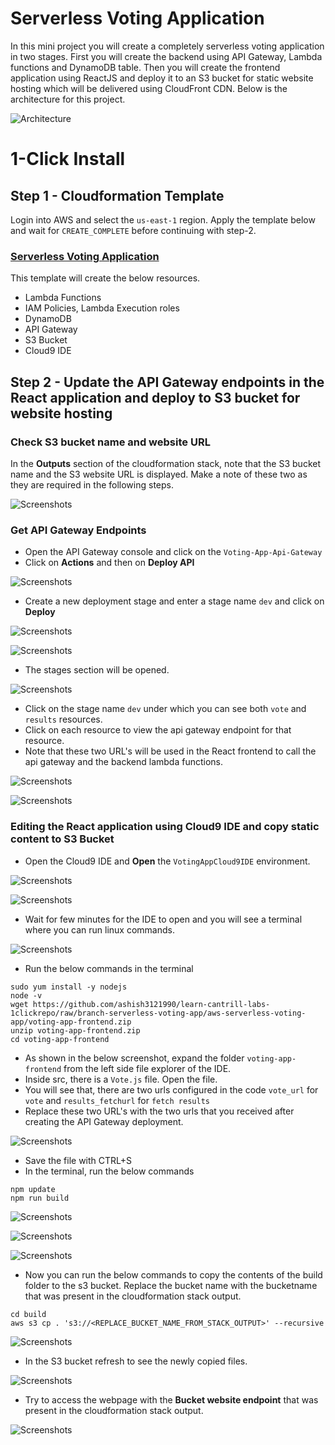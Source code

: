 
# Serverless Voting Application

In this mini project you will create a completely serverless voting application in two stages. First you will create the backend using API Gateway, Lambda functions and DynamoDB table. Then you will create the frontend application using ReactJS and deploy it to an S3 bucket for static website hosting which will be delivered using CloudFront CDN. Below is the architecture for this project.

![Architecture](Architecture-ServerlessVotingApp.png)

# 1-Click Install

## Step 1 - Cloudformation Template

Login into AWS and select the `us-east-1` region. Apply the template below and wait for `CREATE_COMPLETE` before continuing with step-2.
### [Serverless Voting Application](https://console.aws.amazon.com/cloudformation/home?region=us-east-1#/stacks/create/review?templateURL=https://github.com/ashish3121990/learn-cantrill-labs-1clickrepo/blob/a9a54adce1085962e31ac20adf0ea4b5b5732687/aws-serverless-voting-app/aws-serverless-voting-app.yaml&stackName=Serverless-Voting-App-Demo)

This template will create the below resources.
- Lambda Functions
- IAM Policies, Lambda Execution roles
- DynamoDB
- API Gateway
- S3 Bucket
- Cloud9 IDE

## Step 2 - Update the API Gateway endpoints in the React application and deploy to S3 bucket for website hosting

### Check S3 bucket name and website URL

In the **Outputs** section of the cloudformation stack, note that the S3 bucket name and the S3 website URL is displayed. Make a note of these two as they are required in the following steps.

![Screenshots](./Screenshots/cfoutputs.png)

### Get API Gateway Endpoints

- Open the API Gateway console and click on the `Voting-App-Api-Gateway` 
- Click on **Actions** and then on **Deploy API**

![Screenshots](./Screenshots/apigateway/18.png)

- Create a new deployment stage and enter a stage name `dev` and click on **Deploy**

![Screenshots](./Screenshots/apigateway/19.png)

![Screenshots](./Screenshots/apigateway/20.png)

- The stages section will be opened.

![Screenshots](./Screenshots/apigateway/21.png)

- Click on the stage name `dev` under which you can see both `vote` and `results` resources.
- Click on each resource to view the api gateway endpoint for that resource.
- Note that these two URL's will be used in the React frontend to call the api gateway and the backend lambda functions.

![Screenshots](./Screenshots/apigateway/22.png)

![Screenshots](./Screenshots/apigateway/23.png)

### Editing the React application using Cloud9 IDE and copy static content to S3 Bucket

- Open the Cloud9 IDE and **Open** the `VotingAppCloud9IDE` environment.

![Screenshots](./Screenshots/cloud9/15.png)

![Screenshots](./Screenshots/cloud9/16.png)

- Wait for few minutes for the IDE to open and you will see a terminal where you can run linux commands.

![Screenshots](./Screenshots/cloud9/22.png)

- Run the below commands in the terminal

```
sudo yum install -y nodejs
node -v
wget https://github.com/ashish3121990/learn-cantrill-labs-1clickrepo/raw/branch-serverless-voting-app/aws-serverless-voting-app/voting-app-frontend.zip
unzip voting-app-frontend.zip
cd voting-app-frontend
```

- As shown in the below screenshot, expand the folder `voting-app-frontend` from the left side file explorer of the IDE.
- Inside src, there is a `Vote.js` file. Open the file.
- You will see that, there are two urls configured in the code `vote_url` for `vote` and `results_fetchurl` for `fetch results`
- Replace these two URL's with the two urls that you received after creating the API Gateway deployment.

![Screenshots](./Screenshots/cloud9/24.png)

- Save the file with CTRL+S
- In the terminal, run the below commands

```
npm update
npm run build
```

![Screenshots](./Screenshots/cloud9/25.png)

![Screenshots](./Screenshots/cloud9/26.png)

![Screenshots](./Screenshots/cloud9/27.png)

- Now you can run the below commands to copy the contents of the build folder to the s3 bucket. Replace the bucket name with the bucketname that was present in the cloudformation stack output.

```
cd build
aws s3 cp . 's3://<REPLACE_BUCKET_NAME_FROM_STACK_OUTPUT>' --recursive
```

![Screenshots](./Screenshots/cloud9/28.png)

- In the S3 bucket refresh to see the newly copied files.

![Screenshots](./Screenshots/cloud9/29.png)

- Try to access the webpage with the **Bucket website endpoint** that was present in the cloudformation stack output.

![Screenshots](./Screenshots/cloud9/30.png)










